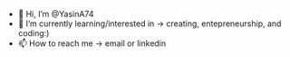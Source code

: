 - 👋 Hi, I’m @YasinA74
- 🌱 I’m currently learning/interested in → creating, entepreneurship, and coding:)
- 📫 How to reach me → email or linkedin

